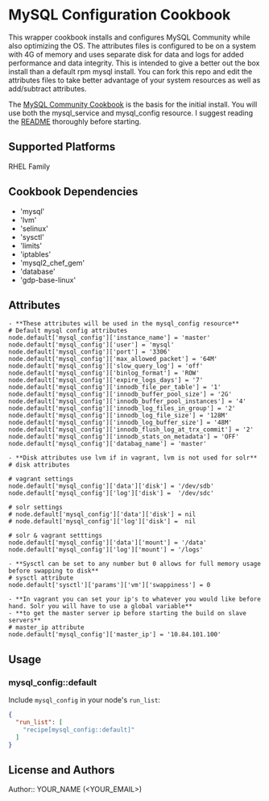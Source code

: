 # MySQL Configuration Cookbook

This wrapper cookbook installs and configures MySQL Community while also optimizing the OS.
The attributes files is configured to be on a system with 4G of memory and uses separate disk for
data and logs for added performance and data integrity. This is intended to give a better out the box
install than a default rpm mysql install. You can fork this repo and edit the attributes files to take
better advantage of your system resources as well as add/subtract attributes.

The [MySQL Community Cookbook](https://github.com/chef-cookbooks/mysql) is the basis for the initial install.
You will use both the mysql_service and mysql_config resource. I suggest reading the [README](https://github.com/chef-cookbooks/mysql/blob/master/README.md) thoroughly before starting.

## Supported Platforms

RHEL Family

## Cookbook Dependencies

- 'mysql'
- 'lvm'
- 'selinux'
- 'sysctl'
- 'limits'
- 'iptables'
- 'mysql2_chef_gem'
- 'database'
- 'gdp-base-linux'

## Attributes

```
- **These attributes will be used in the mysql_config resource**
# Default mysql config attributes
node.default['mysql_config']['instance_name'] = 'master'
node.default['mysql_config']['user'] = 'mysql'
node.default['mysql_config']['port'] = '3306'
node.default['mysql_config']['max_allowed_packet'] = '64M'
node.default['mysql_config']['slow_query_log'] = 'off'
node.default['mysql_config']['binlog_format'] = 'ROW'
node.default['mysql_config']['expire_logs_days'] = '7'
node.default['mysql_config']['innodb_file_per_table'] = '1'
node.default['mysql_config']['innodb_buffer_pool_size'] = '2G'
node.default['mysql_config']['innodb_buffer_pool_instances'] = '4'
node.default['mysql_config']['innodb_log_files_in_group'] = '2'
node.default['mysql_config']['innodb_log_file_size'] = '128M'
node.default['mysql_config']['innodb_log_buffer_size'] = '48M'
node.default['mysql_config']['innodb_flush_log_at_trx_commit'] = '2'
node.default['mysql_config']['innodb_stats_on_metadata'] = 'OFF'
node.default['mysql_config']['databag_name'] = 'master'

- **Disk attributes use lvm if in vagrant, lvm is not used for solr**
# disk attributes

# vagrant settings
node.default['mysql_config']['data']['disk'] = '/dev/sdb'
node.default['mysql_config']['log']['disk'] =  '/dev/sdc'

# solr settings
# node.default['mysql_config']['data']['disk'] = nil
# node.default['mysql_config']['log']['disk'] =  nil

# solr & vagrant setttings
node.default['mysql_config']['data']['mount'] = '/data'
node.default['mysql_config']['log']['mount'] = '/logs'

- **Sysctl can be set to any number but 0 allows for full memory usage before swapping to disk**
# sysctl attribute
node.default['sysctl']['params']['vm']['swappiness'] = 0

- **In vagrant you can set your ip's to whatever you would like before hand. Solr you will have to use a global variable** 
- **to get the master server ip before starting the build on slave servers**
# master_ip attribute
node.default['mysql_config']['master_ip'] = '10.84.101.100'
```

## Usage

### mysql_config::default

Include `mysql_config` in your node's `run_list`:

```json
{
  "run_list": [
    "recipe[mysql_config::default]"
  ]
}
```

## License and Authors

Author:: YOUR_NAME (<YOUR_EMAIL>)
